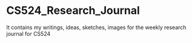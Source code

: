 # CS524_Research_Journal

It contains my writings, ideas, sketches, images for the weekly research journal for CS524